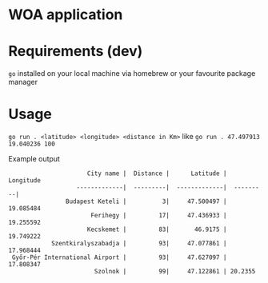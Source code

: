 WOA application
=

Requirements (dev)
=
`go` installed on your local machine via homebrew or your favourite package manager

Usage
== 
`go run . <latitude> <longitude> <distance in Km>`
like
`go run . 47.497913 19.040236 100`

Example output
```
                      City name |  Distance |      Latitude | Longitude
                   -------------|  ---------|  -------------|  ---------|
                Budapest Keteli |          3|     47.500497 | 19.085484
                       Ferihegy |         17|     47.436933 | 19.255592
                      Kecskemet |         83|       46.9175 | 19.749222
            Szentkiralyszabadja |         93|     47.077861 | 17.968444
 Győr-Pér International Airport |         93|     47.627097 | 17.808347
                        Szolnok |         99|     47.122861 | 20.2355
```
